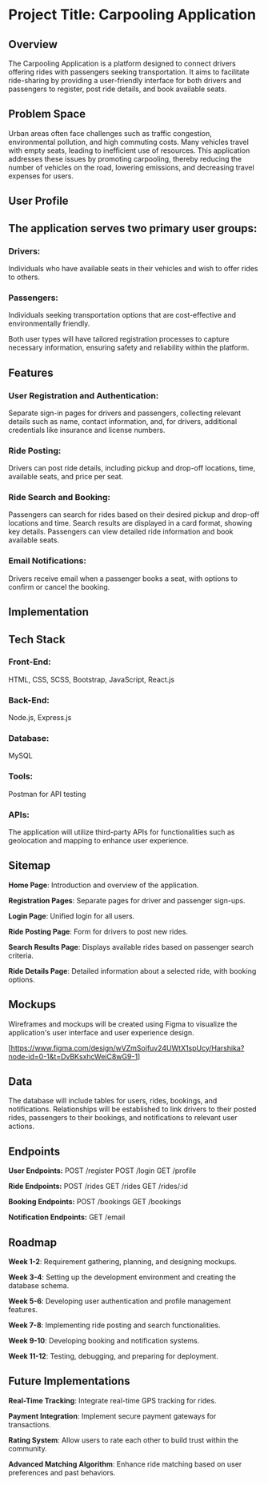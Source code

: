 # **Project Title: Carpooling Application**
## **Overview**

The Carpooling Application is a platform designed to connect drivers offering rides with passengers seeking transportation. It aims to facilitate ride-sharing by providing a user-friendly interface for both drivers and passengers to register, post ride details, and book available seats.

## **Problem Space**
Urban areas often face challenges such as traffic congestion, environmental pollution, and high commuting costs. Many vehicles travel with empty seats, leading to inefficient use of resources. This application addresses these issues by promoting carpooling, thereby reducing the number of vehicles on the road, lowering emissions, and decreasing travel expenses for users.

## **User Profile**

## **The application serves two primary user groups:**
### Drivers:
Individuals who have available seats in their vehicles and wish to offer rides to others.

### Passengers: 
Individuals seeking transportation options that are cost-effective and environmentally friendly.

Both user types will have tailored registration processes to capture necessary information, ensuring safety and reliability within the platform.

## **Features**

### **User Registration and Authentication:**
Separate sign-in pages for drivers and passengers, collecting relevant details such as name, contact information, and, for drivers, additional credentials like insurance and license numbers.

### **Ride Posting:** 
Drivers can post ride details, including pickup and drop-off locations, time, available seats, and price per seat.

### **Ride Search and Booking:** 
Passengers can search for rides based on their desired pickup and drop-off locations and time. Search results are displayed in a card format, showing key details. Passengers can view detailed ride information and book available seats.

### **Email Notifications:**
Drivers receive email when a passenger books a seat, with options to confirm or cancel the booking.



## **Implementation**

## **Tech Stack**

###  **Front-End:**
HTML, CSS, SCSS, Bootstrap, JavaScript, React.js

### **Back-End:**
Node.js, Express.js

### **Database:**
MySQL

### **Tools:**
Postman for API testing

### **APIs**:

The application will utilize third-party APIs for functionalities such as geolocation and mapping to enhance user experience.

## **Sitemap**

**Home Page**: Introduction and overview of the application.

**Registration Pages**: Separate pages for driver and passenger sign-ups.

**Login Page**: Unified login for all users.

**Ride Posting Page**: Form for drivers to post new rides.

**Search Results Page**: Displays available rides based on passenger search criteria.

**Ride Details Page**: Detailed information about a selected ride, with booking options.



## **Mockups**

Wireframes and mockups will be created using Figma to visualize the application's user interface and user experience design.

[https://www.figma.com/design/wVZmSojfuv24UWtX1spUcy/Harshika?node-id=0-1&t=DvBKsxhcWeiC8wG9-1]

## **Data**

The database will include tables for users, rides, bookings, and notifications. Relationships will be established to link drivers to their posted rides, passengers to their bookings, and notifications to relevant user actions.

## **Endpoints**

**User Endpoints:**
POST /register
POST /login
GET /profile

**Ride Endpoints:**
POST /rides
GET /rides
GET /rides/:id

**Booking Endpoints:**
POST /bookings
GET /bookings

**Notification Endpoints:**
GET /email

## **Roadmap**
**Week 1-2**: Requirement gathering, planning, and designing mockups.

**Week 3-4**: Setting up the development environment and creating the database schema.

**Week 5-6**: Developing user authentication and profile management features.

**Week 7-8**: Implementing ride posting and search functionalities.

**Week 9-10**: Developing booking and notification systems.

**Week 11-12**: Testing, debugging, and preparing for deployment.

## **Future Implementations**

**Real-Time Tracking**: Integrate real-time GPS tracking for rides.

**Payment Integration**: Implement secure payment gateways for transactions.

**Rating System**: Allow users to rate each other to build trust within the community.

**Advanced Matching Algorithm**: Enhance ride matching based on user preferences and past behaviors.
